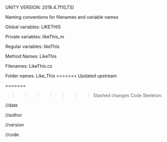 
UNITY VERSION: 2018.4.7f1(LTS)


Naming conventions for filenames and variable names

Global variables: LIKETHIS

Private variables: likeThis_m

Regular variables: likeThis

Method Names: LikeThis

Filenames: LikeThis.cs

Folder names: Like_This
<<<<<<< Updated upstream


=======
>>>>>>> Stashed changes
Code Skeleton:

//date

//author

//version

//code

